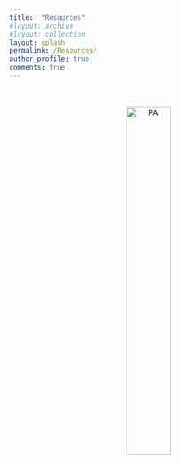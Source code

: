 ```yaml
---
title:  "Resources"
#layout: archive
#layout: collection
layout: splash
permalink: /Resources/
author_profile: true
comments: true
---
```

<p align="center">
<br>
  
<br>
<a href="https://nustem.uk/"><img src="{{ site.url }}{{ site.baseurl }}/assets/NUSTEM.png" alt="PA" style="width: 40%; border: none; text-decoration: none"/></a>&nbsp;<br>

<!--<a href="https://naturesraincoats.com/"><img src="{{ site.url }}{{ site.baseurl }}/assets/NR.png" alt="PA" style="width: 40%; border: none; text-decoration: none"/></a>&nbsp;-->

<!--<a href="https://nustem.uk/"><img src="{{ site.url }}{{ site.baseurl }}/assets/NUSTEM.png" alt="PA" style="width: 40%; border: none; text-decoration: none"/></a>&nbsp;-->

<!--<a href="https://fluids.ac.uk/"><img src="{{ site.url }}{{ site.baseurl }}/assets/UKFN.png" alt="PA" style="width: 40%; border: none; text-decoration: none"/></a>&nbsp;
-->
